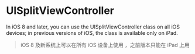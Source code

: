 # UISplitViewController

In iOS 8 and later, you can use the UISplitViewController class on all iOS devices; in previous versions of iOS, the class is available only on iPad.

> iOS 8 及新系统上可以在所有 iOS 设备上使用 ，之前版本只能在 iPad 上用
